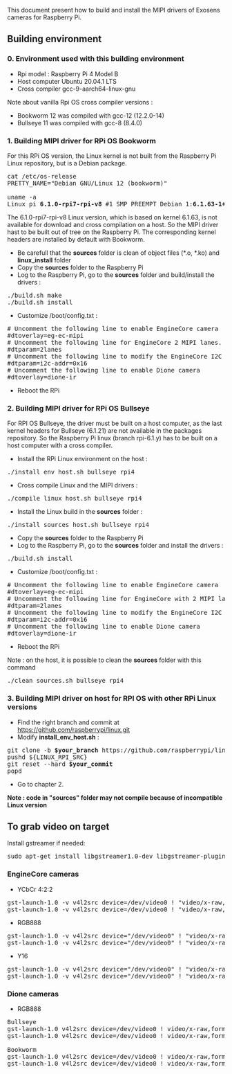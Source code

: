 This document present how to build and install the MIPI drivers of Exosens cameras for Raspberry Pi.

## Building environment

### 0. Environment used with this building environment

- Rpi model : Raspberry Pi 4 Model B
- Host computer Ubuntu 20.04.1 LTS
- Cross compiler gcc-9-aarch64-linux-gnu

Note about vanilla Rpi OS cross compiler versions :
- Bookworm 12 was compiled with gcc-12 (12.2.0-14)
- Bullseye 11 was compiled with gcc-8 (8.4.0)

### 1. Building MIPI driver for RPi OS Bookworm
For this RPi OS version, the Linux kernel is not built from the Raspberry Pi Linux repository, but is a Debian package.
<pre>
cat /etc/os-release
PRETTY_NAME="Debian GNU/Linux 12 (bookworm)"

uname -a
Linux pi <b>6.1.0-rpi7-rpi-v8</b> #1 SMP PREEMPT Debian 1:<b>6.1.63-1+rpt1</b> (2023-11-24) aarch64 GNU/Linux
</pre>

The 6.1.0-rpi7-rpi-v8 Linux version, which is based on kernel 6.1.63, is not available for download and cross compilation on a host. So the MIPI driver hast to be built out of tree on the Raspberry Pi.
The corresponding kernel headers are installed by default with Bookworm.

- Be carefull that the **sources** folder is clean of object files (*.o, *.ko) and **linux_install** folder
- Copy the **sources** folder to the Raspberry Pi
- Log to the Raspberry Pi, go to the **sources** folder and build/install the drivers :
<pre>
./build.sh make
./build.sh install
</pre>
- Customize /boot/config.txt :
<pre>
# Uncomment the following line to enable EngineCore camera
#dtoverlay=eg-ec-mipi
# Uncomment the following line for EngineCore 2 MIPI lanes. 1 lane by default.
#dtparam=2lanes
# Uncomment the following line to modify the EngineCore I2C address. 0x16 by default.
#dtparam=i2c-addr=0x16
# Uncomment the following line to enable Dione camera
#dtoverlay=dione-ir
</pre>

- Reboot the RPi

### 2. Building MIPI driver for RPi OS Bullseye

For RPI OS Bullseye, the driver must be built on a host computer, as the last kernel headers for Bullseye (6.1.21) are not available in the packages repository.
So the Raspberry Pi linux (branch rpi-6.1.y) has to be built on a host computer with a cross compiler.

- Install the RPi Linux environment on the host :
<pre>
./install_env_host.sh bullseye rpi4
</pre>

- Cross compile Linux and the MIPI drivers :
<pre>
./compile_linux_host.sh bullseye rpi4
</pre>

- Install the Linux build in the **sources** folder :
<pre>
./install_sources_host.sh bullseye rpi4
</pre>

- Copy the **sources** folder to the Raspberry Pi
- Log to the Raspberry Pi, go to the **sources** folder and install the drivers :
<pre>
./build.sh install
</pre>
- Customize /boot/config.txt :
<pre>
# Uncomment the following line to enable EngineCore camera
#dtoverlay=eg-ec-mipi
# Uncomment the following line for EngineCore with 2 MIPI lanes. 1 lane by default.
#dtparam=2lanes
# Uncomment the following line to modify the EngineCore I2C address. 0x16 by default.
#dtparam=i2c-addr=0x16
# Uncomment the following line to enable Dione camera
#dtoverlay=dione-ir
</pre>

- Reboot the RPi

Note : on the host, it is possible to clean the **sources** folder with this command
<pre>
./clean_sources.sh bullseye rpi4
</pre>

### 3. Building MIPI driver on host for RPI OS with other RPi Linux versions

- Find the right branch and commit at https://github.com/raspberrypi/linux.git
- Modify **install_env_host.sh** :
<pre>
git clone -b <b>$your_branch</b> https://github.com/raspberrypi/linux.git ${LINUX_RPI_SRC}
pushd ${LINUX_RPI_SRC}
git reset --hard <b>$your_commit</b>
popd
</pre>
- Go to chapter 2.

**Note : code in "sources" folder may not compile because of incompatible Linux version**

## To grab video on target

Install gstreamer if needed:
<pre>
sudo apt-get install libgstreamer1.0-dev libgstreamer-plugins-base1.0-dev libgstreamer-plugins-bad1.0-dev gstreamer1.0-plugins-base gstreamer1.0-plugins-good gstreamer1.0-plugins-bad gstreamer1.0-plugins-ugly gstreamer1.0-libav gstreamer1.0-tools gstreamer1.0-x gstreamer1.0-alsa gstreamer1.0-gl gstreamer1.0-gtk3 gstreamer1.0-qt5 gstreamer1.0-pulseaudio
</pre>

### EngineCore cameras
- YCbCr 4:2:2
<pre>
gst-launch-1.0 -v v4l2src device=/dev/video0 ! "video/x-raw, format=(string)UYVY, width=640, height=480" ! videoconvert ! autovideosink
gst-launch-1.0 -v v4l2src device=/dev/video0 ! "video/x-raw, format=(string)UYVY, width=1280, height=1024" ! videoconvert ! autovideosink
</pre>

- RGB888
<pre>
gst-launch-1.0 -v v4l2src device="/dev/video0" ! "video/x-raw, format=(string)RGB, width=640, height=480" ! videoconvert ! autovideosink
gst-launch-1.0 -v v4l2src device="/dev/video0" ! "video/x-raw, format=(string)RGB, width=1280, height=1024" ! videoconvert ! autovideosink
</pre>

- Y16
<pre>
gst-launch-1.0 -v v4l2src device="/dev/video0" ! "video/x-raw, format=(string)GRAY16_BE, width=640, height=480" ! videoconvert ! autovideosink
gst-launch-1.0 -v v4l2src device="/dev/video0" ! "video/x-raw, format=(string)GRAY16_BE, width=1280, height=1024" ! videoconvert ! autovideosink
</pre>

### Dione cameras

- RGB888
<pre>
Bullseye
gst-launch-1.0 v4l2src device=/dev/video0 ! video/x-raw,format=BGR,width=640,height=480 ! videoconvert ! ximagesink sync=false
gst-launch-1.0 v4l2src device=/dev/video0 ! video/x-raw,format=BGR,width=1280,height=1024 ! videoconvert ! ximagesink sync=false

Bookworm
gst-launch-1.0 v4l2src device=/dev/video0 ! video/x-raw,format=BGR,width=640,height=480 ! videoconvert ! autovideosink sync=false
gst-launch-1.0 v4l2src device=/dev/video0 ! video/x-raw,format=BGR,width=1280,height=1024 ! videoconvert ! autovideosink sync=false

</pre>

